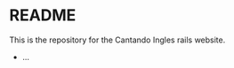 # README
This is the repository for the Cantando Ingles rails website.























* ...
